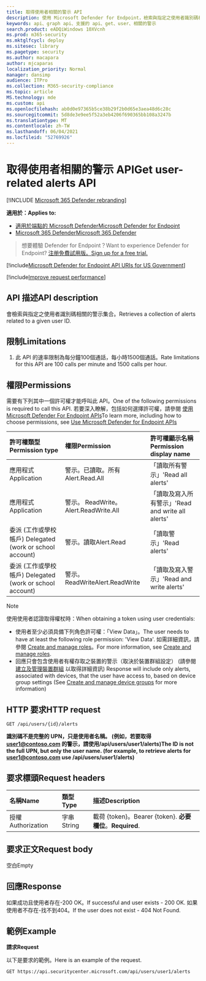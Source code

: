 ```yaml
---
title: 取得使用者相關的警示 API
description: 使用 Microsoft Defender for Endpoint，檢索與指定之使用者識別碼相關的提醒集合。
keywords: api、graph api、支援的 api、get、user、相關的警示
search.product: eADQiWindows 10XVcnh
ms.prod: m365-security
ms.mktglfcycl: deploy
ms.sitesec: library
ms.pagetype: security
ms.author: macapara
author: mjcaparas
localization_priority: Normal
manager: dansimp
audience: ITPro
ms.collection: M365-security-compliance
ms.topic: article
MS.technology: mde
ms.custom: api
ms.openlocfilehash: ab0d0e97365b5ce38b29f2b0d65e3aea48d6c28c
ms.sourcegitcommit: 5d8de3e9ee5f52a3eb4206f690365bb108a3247b
ms.translationtype: MT
ms.contentlocale: zh-TW
ms.lasthandoff: 06/04/2021
ms.locfileid: "52769926"
---
```

# <a name="get-user-related-alerts-api"></a><span data-ttu-id="67aa3-104">取得使用者相關的警示 API</span><span class="sxs-lookup"><span data-stu-id="67aa3-104">Get user-related alerts API</span></span>

[!INCLUDE [Microsoft 365 Defender rebranding](../../includes/microsoft-defender.md)]

<span data-ttu-id="67aa3-105">**適用於：**</span><span class="sxs-lookup"><span data-stu-id="67aa3-105">**Applies to:**</span></span>
- [<span data-ttu-id="67aa3-106">適用於端點的 Microsoft Defender</span><span class="sxs-lookup"><span data-stu-id="67aa3-106">Microsoft Defender for Endpoint</span></span>](https://go.microsoft.com/fwlink/p/?linkid=2154037)
- [<span data-ttu-id="67aa3-107">Microsoft 365 Defender</span><span class="sxs-lookup"><span data-stu-id="67aa3-107">Microsoft 365 Defender</span></span>](https://go.microsoft.com/fwlink/?linkid=2118804)

> <span data-ttu-id="67aa3-108">想要體驗 Defender for Endpoint？</span><span class="sxs-lookup"><span data-stu-id="67aa3-108">Want to experience Defender for Endpoint?</span></span> [<span data-ttu-id="67aa3-109">注册免費試用版。</span><span class="sxs-lookup"><span data-stu-id="67aa3-109">Sign up for a free trial.</span></span>](https://www.microsoft.com/microsoft-365/windows/microsoft-defender-atp?ocid=docs-wdatp-exposedapis-abovefoldlink) 


[!include[Microsoft Defender for Endpoint API URIs for US Government](../../includes/microsoft-defender-api-usgov.md)]

[!include[Improve request performance](../../includes/improve-request-performance.md)]

## <a name="api-description"></a><span data-ttu-id="67aa3-110">API 描述</span><span class="sxs-lookup"><span data-stu-id="67aa3-110">API description</span></span>
<span data-ttu-id="67aa3-111">會檢索與指定之使用者識別碼相關的警示集合。</span><span class="sxs-lookup"><span data-stu-id="67aa3-111">Retrieves a collection of alerts related to a given user ID.</span></span>


## <a name="limitations"></a><span data-ttu-id="67aa3-112">限制</span><span class="sxs-lookup"><span data-stu-id="67aa3-112">Limitations</span></span>
1. <span data-ttu-id="67aa3-113">此 API 的速率限制為每分鐘100個通話，每小時1500個通話。</span><span class="sxs-lookup"><span data-stu-id="67aa3-113">Rate limitations for this API are 100 calls per minute and 1500 calls per hour.</span></span>


## <a name="permissions"></a><span data-ttu-id="67aa3-114">權限</span><span class="sxs-lookup"><span data-stu-id="67aa3-114">Permissions</span></span>
<span data-ttu-id="67aa3-115">需要有下列其中一個許可權才能呼叫此 API。</span><span class="sxs-lookup"><span data-stu-id="67aa3-115">One of the following permissions is required to call this API.</span></span> <span data-ttu-id="67aa3-116">若要深入瞭解，包括如何選擇許可權，請參閱 [使用 Microsoft Defender For Endpoint APIs](apis-intro.md)</span><span class="sxs-lookup"><span data-stu-id="67aa3-116">To learn more, including how to choose permissions, see [Use Microsoft Defender for Endpoint APIs](apis-intro.md)</span></span>

<span data-ttu-id="67aa3-117">許可權類型</span><span class="sxs-lookup"><span data-stu-id="67aa3-117">Permission type</span></span> |   <span data-ttu-id="67aa3-118">權限</span><span class="sxs-lookup"><span data-stu-id="67aa3-118">Permission</span></span>  |   <span data-ttu-id="67aa3-119">許可權顯示名稱</span><span class="sxs-lookup"><span data-stu-id="67aa3-119">Permission display name</span></span>
:---|:---|:---
<span data-ttu-id="67aa3-120">應用程式</span><span class="sxs-lookup"><span data-stu-id="67aa3-120">Application</span></span> |   <span data-ttu-id="67aa3-121">警示。已讀取。所有</span><span class="sxs-lookup"><span data-stu-id="67aa3-121">Alert.Read.All</span></span> |    <span data-ttu-id="67aa3-122">「讀取所有警示」</span><span class="sxs-lookup"><span data-stu-id="67aa3-122">'Read all alerts'</span></span>
<span data-ttu-id="67aa3-123">應用程式</span><span class="sxs-lookup"><span data-stu-id="67aa3-123">Application</span></span> |   <span data-ttu-id="67aa3-124">警示。 ReadWrite。</span><span class="sxs-lookup"><span data-stu-id="67aa3-124">Alert.ReadWrite.All</span></span> |   <span data-ttu-id="67aa3-125">「讀取及寫入所有警示」</span><span class="sxs-lookup"><span data-stu-id="67aa3-125">'Read and write all alerts'</span></span>
<span data-ttu-id="67aa3-126">委派 (工作或學校帳戶) </span><span class="sxs-lookup"><span data-stu-id="67aa3-126">Delegated (work or school account)</span></span> | <span data-ttu-id="67aa3-127">警示。讀取</span><span class="sxs-lookup"><span data-stu-id="67aa3-127">Alert.Read</span></span> | <span data-ttu-id="67aa3-128">「讀取警示」</span><span class="sxs-lookup"><span data-stu-id="67aa3-128">'Read alerts'</span></span>
<span data-ttu-id="67aa3-129">委派 (工作或學校帳戶) </span><span class="sxs-lookup"><span data-stu-id="67aa3-129">Delegated (work or school account)</span></span> | <span data-ttu-id="67aa3-130">警示。 ReadWrite</span><span class="sxs-lookup"><span data-stu-id="67aa3-130">Alert.ReadWrite</span></span> | <span data-ttu-id="67aa3-131">「讀取及寫入警示」</span><span class="sxs-lookup"><span data-stu-id="67aa3-131">'Read and write alerts'</span></span>

>[!Note]
> <span data-ttu-id="67aa3-132">使用使用者認證取得權杖時：</span><span class="sxs-lookup"><span data-stu-id="67aa3-132">When obtaining a token using user credentials:</span></span>
>- <span data-ttu-id="67aa3-133">使用者至少必須具備下列角色許可權：「View Data」。</span><span class="sxs-lookup"><span data-stu-id="67aa3-133">The user needs to have at least the following role permission: 'View Data'.</span></span> <span data-ttu-id="67aa3-134">如需詳細資訊，請參閱 [Create and manage roles](user-roles.md)。</span><span class="sxs-lookup"><span data-stu-id="67aa3-134">For more information, see [Create and manage roles](user-roles.md).</span></span>
>- <span data-ttu-id="67aa3-135">回應只會包含使用者有權存取之裝置的警示（取決於裝置群組設定） (請參閱 [建立及管理裝置群組](machine-groups.md) 以取得詳細資訊) </span><span class="sxs-lookup"><span data-stu-id="67aa3-135">Response will include only alerts, associated with devices, that the user have access to, based on device group settings (See [Create and manage device groups](machine-groups.md) for more information)</span></span>

## <a name="http-request"></a><span data-ttu-id="67aa3-136">HTTP 要求</span><span class="sxs-lookup"><span data-stu-id="67aa3-136">HTTP request</span></span>
```
GET /api/users/{id}/alerts
```

<span data-ttu-id="67aa3-137">**識別碼不是完整的 UPN，只是使用者名稱。 (例如，若要取得 user1@contoso.com 的警示，請使用/api/users/user1/alerts)**</span><span class="sxs-lookup"><span data-stu-id="67aa3-137">**The ID is not the full UPN, but only the user name. (for example, to retrieve alerts for user1@contoso.com use /api/users/user1/alerts)**</span></span>

## <a name="request-headers"></a><span data-ttu-id="67aa3-138">要求標頭</span><span class="sxs-lookup"><span data-stu-id="67aa3-138">Request headers</span></span>

<span data-ttu-id="67aa3-139">名稱</span><span class="sxs-lookup"><span data-stu-id="67aa3-139">Name</span></span> | <span data-ttu-id="67aa3-140">類型</span><span class="sxs-lookup"><span data-stu-id="67aa3-140">Type</span></span> | <span data-ttu-id="67aa3-141">描述</span><span class="sxs-lookup"><span data-stu-id="67aa3-141">Description</span></span>
:---|:---|:---
<span data-ttu-id="67aa3-142">授權</span><span class="sxs-lookup"><span data-stu-id="67aa3-142">Authorization</span></span> | <span data-ttu-id="67aa3-143">字串</span><span class="sxs-lookup"><span data-stu-id="67aa3-143">String</span></span> | <span data-ttu-id="67aa3-144">載荷 {token}。</span><span class="sxs-lookup"><span data-stu-id="67aa3-144">Bearer {token}.</span></span> <span data-ttu-id="67aa3-145">**必要欄位**。</span><span class="sxs-lookup"><span data-stu-id="67aa3-145">**Required**.</span></span>


## <a name="request-body"></a><span data-ttu-id="67aa3-146">要求正文</span><span class="sxs-lookup"><span data-stu-id="67aa3-146">Request body</span></span>
<span data-ttu-id="67aa3-147">空白</span><span class="sxs-lookup"><span data-stu-id="67aa3-147">Empty</span></span>

## <a name="response"></a><span data-ttu-id="67aa3-148">回應</span><span class="sxs-lookup"><span data-stu-id="67aa3-148">Response</span></span>
<span data-ttu-id="67aa3-149">如果成功且使用者存在-200 OK。</span><span class="sxs-lookup"><span data-stu-id="67aa3-149">If successful and user exists - 200 OK.</span></span> <span data-ttu-id="67aa3-150">如果使用者不存在-找不到404。</span><span class="sxs-lookup"><span data-stu-id="67aa3-150">If the user does not exist - 404 Not Found.</span></span> 


## <a name="example"></a><span data-ttu-id="67aa3-151">範例</span><span class="sxs-lookup"><span data-stu-id="67aa3-151">Example</span></span>

<span data-ttu-id="67aa3-152">**請求**</span><span class="sxs-lookup"><span data-stu-id="67aa3-152">**Request**</span></span>

<span data-ttu-id="67aa3-153">以下是要求的範例。</span><span class="sxs-lookup"><span data-stu-id="67aa3-153">Here is an example of the request.</span></span>

```http
GET https://api.securitycenter.microsoft.com/api/users/user1/alerts
```
